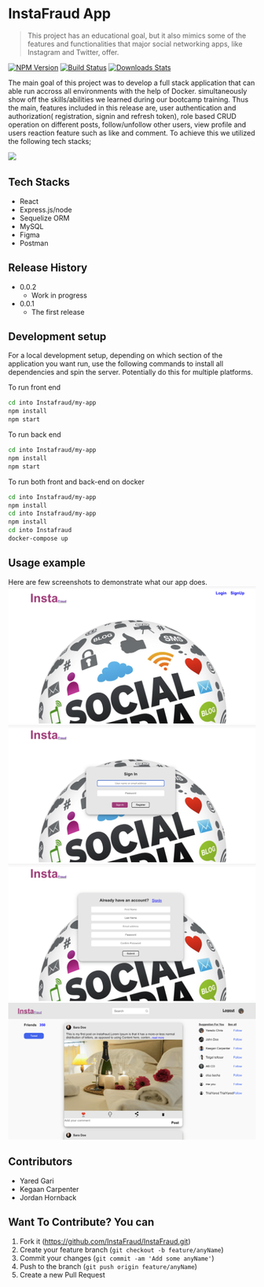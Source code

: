 # InstaFraud App

> This project has an educational goal, but it also mimics some of the features and functionalities that major social networking apps, like Instagram and Twitter, offer.

[![NPM Version][npm-image]][npm-url]
[![Build Status][travis-image]][travis-url]
[![Downloads Stats][npm-downloads]][npm-url]

The main goal of this project was to develop a full stack application that can able run accross all environments with the help of Docker. simultaneously show off the skills/abilities we learned during our bootcamp training. Thus the main, features included in this release are, user authentication and authorization( registration, signin and refresh token), role based CRUD operation on different posts, follow/unfollow other users, view profile and users reaction feature such as like and comment. To achieve this we utilized the following tech stacks;

![](header.png)

## Tech Stacks 
* React
* Express.js/node
* Sequelize ORM
* MySQL
* Figma
* Postman

## Release History

* 0.0.2
    * Work in progress
* 0.0.1
    * The first release

## Development setup

For a local development setup, depending on which section of the application you want run, use the following commands to install all dependencies and spin the server. Potentially do this for multiple platforms.

To run front end  
```sh
cd into Instafraud/my-app
npm install
npm start
```
To run back end  
```sh
cd into Instafraud/my-app
npm install
npm start
```
To run both front and back-end on docker 

```sh
cd into Instafraud/my-app
npm install
cd into Instafraud/my-app
npm install
cd into Instafraud
docker-compose up
```
## Usage example

Here are few screenshots to demonstrate what our app does.
![](my-app/public/images/Screen1.png)
![](my-app/public/images/Screen2.png)
![](my-app/public/images/Screen3.png)
![](my-app/public/images/Screen4.png)

## Contributors 

* Yared Gari 
* Kegaan Carpenter 
* Jordan Hornback

## Want To Contribute? You can

1. Fork it (<https://github.com/InstaFraud/InstaFraud.git>)
2. Create your feature branch (`git checkout -b feature/anyName`)
3. Commit your changes (`git commit -am 'Add some anyName'`)
4. Push to the branch (`git push origin feature/anyName`)
5. Create a new Pull Request

<!-- Markdown link & img dfn's -->
[npm-image]: https://img.shields.io/npm/v/datadog-metrics.svg?style=flat-square
[npm-url]: https://npmjs.org/package/datadog-metrics
[npm-downloads]: https://img.shields.io/npm/dm/datadog-metrics.svg?style=flat-square
[travis-image]: https://img.shields.io/travis/dbader/node-datadog-metrics/master.svg?style=flat-square
[travis-url]: https://travis-ci.org/dbader/node-datadog-metrics
[wiki]: https://github.com/yourname/yourproject/wiki

